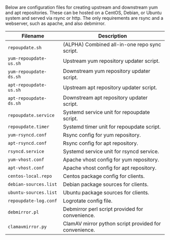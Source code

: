 Below are configuration files for creating upstream and downstream yum and apt repositories.
These can be hosted on a CentOS, Debian, or Ubuntu system and served via rsync or http.
The only requirements are rsync and a webserver, such as apache, and also debmirror.

Filename               | Description
---                    | ---
`repoupdate.sh`        | (ALPHA) Combined all-in-one repo sync script.
`yum-repoupdate-us.sh` | Upstream yum repository updater script.
`yum-repoupdate-ds.sh` | Downstream yum repository updater script.
`apt-repoupdate-us.sh` | Upstream apt repository updater script.
`apt-repoupdate-ds.sh` | Downstream apt repository updater script.
`repoupdate.service`   | Systemd service unit for repoupdate script.
`repoupdate.timer`     | Systemd timer unit for repoupdate script.
`yum-rsyncd.conf`      | Rsync config for yum repository.
`apt-rsyncd.conf`      | Rsync config for apt repository.
`rsyncd.service`       | Systemd service unit for rsyncd service.
`yum-vhost.conf`       | Apache vhost config for yum repository.
`apt-vhost.conf`       | Apache vhost config for apt repository.
`centos-local.repo`    | Centos package config for clients.
`debian-sources.list`  | Debian package sources for clients.
`ubuntu-sources.list`  | Ubuntu package sources for clients.
`repoupdate-log.conf`  | Logrotate config file.
`debmirror.pl`         | Debmirror perl script provided for convenience.
`clamavmirror.py`      | ClamAV mirror python script provided for convenience.
